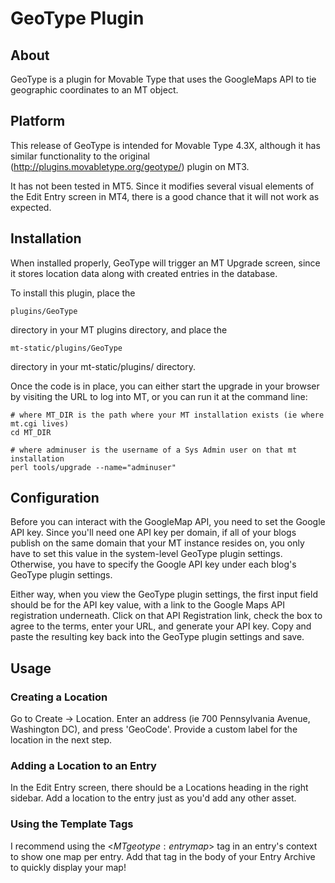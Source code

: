 # GeoType Plugin

## About
GeoType is a plugin for Movable Type that uses the GoogleMaps API to tie geographic coordinates to an MT object.

## Platform
This release of GeoType is intended for Movable Type 4.3X, although it has similar functionality to the original (http://plugins.movabletype.org/geotype/) plugin on MT3.  

It has not been tested in MT5. Since it modifies several visual elements of the Edit Entry screen in MT4, there is a good chance that it will not work as expected.

## Installation
When installed properly, GeoType will trigger an MT Upgrade screen, since it stores location data along with created entries in the database.

To install this plugin, place the

	plugins/GeoType

directory in your MT plugins directory, and place the

    mt-static/plugins/GeoType

directory in your mt-static/plugins/ directory.

Once the code is in place, you can either start the upgrade in your browser by visiting the URL to log into MT, or you can run it at the command line:

    # where MT_DIR is the path where your MT installation exists (ie where mt.cgi lives)
    cd MT_DIR 
  
    # where adminuser is the username of a Sys Admin user on that mt installation
    perl tools/upgrade --name="adminuser"


## Configuration
Before you can interact with the GoogleMap API, you need to set the Google API key. Since you'll need one API key per domain, if all of your blogs publish on the same domain that your MT instance resides on, you only have to set this value in the system-level GeoType plugin settings.  Otherwise, you have to specify the Google API key under each blog's GeoType plugin settings.  

Either way, when you view the GeoType plugin settings, the first input field should be for the API key value, with a link to the Google Maps API registration underneath.  Click on that API Registration link, check the box to agree to the terms, enter your URL, and generate your API key.  Copy and paste the resulting key back into the GeoType plugin settings and save.  

## Usage

### Creating a Location
Go to Create -> Location.  Enter an address (ie 700 Pennsylvania Avenue, Washington DC), and press 'GeoCode'.  Provide a custom label for the location in the next step.

### Adding a Location to an Entry
In the Edit Entry screen, there should be a Locations heading in the right sidebar.  Add a location to the entry just as you'd add any other asset.

### Using the Template Tags
I recommend using the <$MTgeotype:entrymap$> tag in an entry's context to show one map per entry.  Add that tag in the body of your Entry Archive to quickly display your map!

